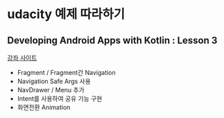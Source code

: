 # udacity 예제 따라하기
## Developing Android Apps with Kotlin : Lesson 3
  
[강좌 사이트](https://classroom.udacity.com/courses/ud9012)

- Fragment / Fragment간 Navigation
- Navigation Safe Args 사용
- NavDrawer / Menu 추가
- Intent를 사용하여 공유 기능 구현
- 화면전환 Animation
